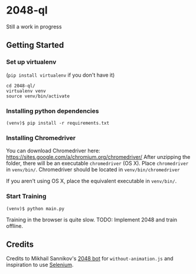 # 2048-ql

Still a work in progress


## Getting Started

### Set up virtualenv 
(`pip install virtualenv` if you don't have it)
```
cd 2048-ql/
virtualenv venv
source venv/bin/activate
```

### Installing python dependencies
```
(venv)$ pip install -r requirements.txt
```

### Installing Chromedriver
You can download Chromedriver here: https://sites.google.com/a/chromium.org/chromedriver/
After unzipping the folder, there will be an executable `chromedriver` (OS X). Place `chromedriver` in `venv/bin/`. 
Chromedriver should be located in `venv/bin/chromedriver`

If you aren't using OS X, place the equivalent executable in `venv/bin/`.

### Start Training
```
(venv)$ python main.py
```
Training in the browser is quite slow. TODO: Implement 2048 and train offline.

## Credits
Credits to Mikhail Sannikov's [2048 bot](https://github.com/Atarity/2048-solver-bot) for `without-animation.js` and inspiration to use [Selenium](http://selenium-python.readthedocs.org/).

